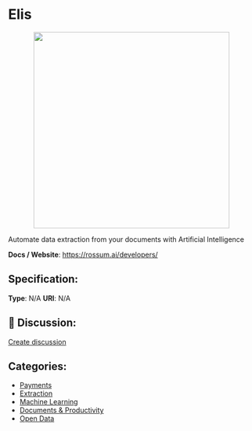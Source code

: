 # Elis
<p align="center">
    <img width="400" src="https://raw.githubusercontent.com/apis-list/apis-list/apis/elis/logo_256x256.png" />
</p>

Automate data extraction from your documents with Artificial Intelligence

**Docs / Website**: https://rossum.ai/developers/

## Specification:
**Type**:  N/A 
**URI**:  N/A 

## 💬 Discussion:
[Create discussion](link)

## Categories:
- [Payments](https://github.com/apis-list/apis-list#payments)
- [Extraction](https://github.com/apis-list/apis-list#extraction)
- [Machine Learning](https://github.com/apis-list/apis-list#machine-learning)
- [Documents & Productivity](https://github.com/apis-list/apis-list#documents-and-productivity)
- [Open Data](https://github.com/apis-list/apis-list#open-data)





